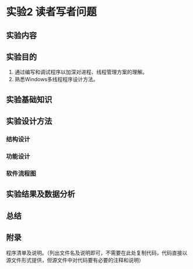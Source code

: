 # 实验2 读者写者问题

## 实验内容

## 实验目的

1. 通过编写和调试程序以加深对进程、线程管理方案的理解。
2. 熟悉Windows多线程程序设计方法。

## 实验基础知识

## 实验设计方法

### 结构设计

### 功能设计

### 软件流程图

## 实验结果及数据分析

## 总结

## 附录

程序清单及说明。（列出文件名及说明即可，不需要在此处复制代码，代码直接以源文件形式提供，但源文件中对代码要有必要的注释和说明）
